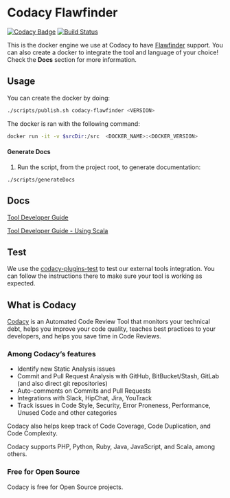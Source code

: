 # Codacy Flawfinder

[![Codacy Badge](https://api.codacy.com/project/badge/Grade/d8e01051a03945e7bb83785b5cbd904e)](https://www.codacy.com/gh/codacy/codacy-flawfinder?utm_source=github.com&amp;utm_medium=referral&amp;utm_content=codacy/codacy-flawfinder&amp;utm_campaign=Badge_Grade)
[![Build Status](https://circleci.com/gh/codacy/codacy-flawfinder.svg?style=shield&circle-token=:circle-token)](https://circleci.com/gh/codacy/codacy-flawfinder)

This is the docker engine we use at Codacy to have [Flawfinder](https://www.dwheeler.com/flawfinder/) support.
You can also create a docker to integrate the tool and language of your choice!
Check the **Docs** section for more information.

## Usage

You can create the docker by doing:

```bash
./scripts/publish.sh codacy-flawfinder <VERSION>
```

The docker is ran with the following command:

```bash
docker run -it -v $srcDir:/src  <DOCKER_NAME>:<DOCKER_VERSION>
```

#### Generate Docs

1. Run the script, from the project root, to generate documentation:

```
./scripts/generateDocs
```

## Docs

[Tool Developer Guide](https://support.codacy.com/hc/en-us/articles/207994725-Tool-Developer-Guide)

[Tool Developer Guide - Using Scala](https://support.codacy.com/hc/en-us/articles/207280379-Tool-Developer-Guide-Using-Scala)

## Test

We use the [codacy-plugins-test](https://github.com/codacy/codacy-plugins-test) to test our external tools integration.
You can follow the instructions there to make sure your tool is working as expected.

## What is Codacy

[Codacy](https://www.codacy.com/) is an Automated Code Review Tool that monitors your technical debt, helps you improve your code quality, teaches best practices to your developers, and helps you save time in Code Reviews.

### Among Codacy’s features

- Identify new Static Analysis issues
- Commit and Pull Request Analysis with GitHub, BitBucket/Stash, GitLab (and also direct git repositories)
- Auto-comments on Commits and Pull Requests
- Integrations with Slack, HipChat, Jira, YouTrack
- Track issues in Code Style, Security, Error Proneness, Performance, Unused Code and other categories

Codacy also helps keep track of Code Coverage, Code Duplication, and Code Complexity.

Codacy supports PHP, Python, Ruby, Java, JavaScript, and Scala, among others.

### Free for Open Source

Codacy is free for Open Source projects.

